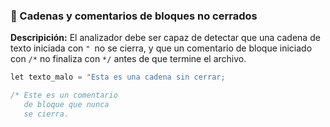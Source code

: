 ### 📌 Cadenas y comentarios de bloques no cerrados 
**Descripición:** El analizador debe ser capaz de detectar que una cadena de texto iniciada con `" `no se cierra, y que un comentario de bloque iniciado con `/*` no finaliza con `*/` antes de que termine el archivo.

```c++
let texto_malo = "Esta es una cadena sin cerrar;

/* Este es un comentario
   de bloque que nunca
   se cierra.

```